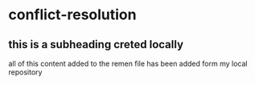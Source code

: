 # conflict-resolution

## this is a subheading creted locally

all of this content added to the remen file has been added form my local repository
